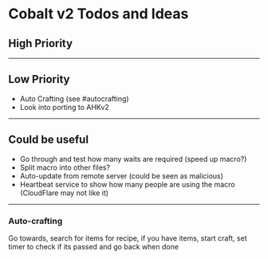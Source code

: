 # Cobalt v2 Todos and Ideas

## High Priority

---

## Low Priority

- Auto Crafting (see #autocrafting)
- Look into porting to AHKv2

---

## Could be useful

- Go through and test how many waits are required (speed up macro?)
- Split macro into other files?
- Auto-update from remote server (could be seen as malicious)
- Heartbeat service to show how many people are using the macro (CloudFlare may not like it)

---

### Auto-crafting

Go towards, search for items for recipe, if you have items, start craft, set timer to check if its passed and go back when done